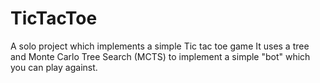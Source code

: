 # TicTacToe
A solo project which implements a simple Tic tac toe game
It uses a tree and Monte Carlo Tree Search (MCTS) to implement
a simple "bot" which you can play against.

